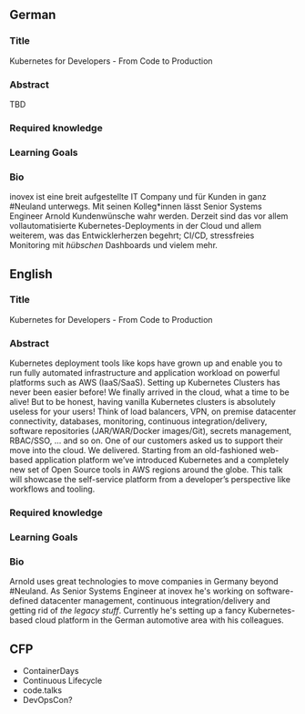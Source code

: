 ## German

### Title
Kubernetes for Developers - From Code to Production

### Abstract
TBD

### Required knowledge

### Learning Goals

### Bio

inovex ist eine breit aufgestellte IT Company und für Kunden in ganz #Neuland unterwegs. Mit seinen Kolleg\*innen lässt Senior Systems Engineer Arnold Kundenwünsche wahr werden. Derzeit sind das vor allem vollautomatisierte Kubernetes-Deployments in der Cloud und allem weiterem, was das Entwicklerherzen begehrt; CI/CD, stressfreies Monitoring mit *hübschen* Dashboards und vielem mehr.


## English

### Title
Kubernetes for Developers - From Code to Production

### Abstract
Kubernetes deployment tools like kops have grown up and enable you to run fully automated infrastructure and application workload on powerful platforms such as AWS (IaaS/SaaS). Setting up Kubernetes Clusters has never been easier before! We finally arrived in the cloud, what a time to be alive!
But to be honest, having vanilla Kubernetes clusters is absolutely useless for your users! Think of load balancers, VPN, on premise datacenter connectivity, databases, monitoring, continuous integration/delivery, software repositories (JAR/WAR/Docker images/Git), secrets management, RBAC/SSO, … and so on.
One of our customers asked us to support their move into the cloud. We delivered. Starting from an old-fashioned web-based application platform we’ve introduced Kubernetes and a completely new set of Open Source tools in AWS regions around the globe.
This talk will showcase the self-service platform from a developer’s perspective like workflows and tooling.

### Required knowledge

### Learning Goals

### Bio
Arnold uses great technologies to move companies in Germany beyond #Neuland. As Senior Systems Engineer at inovex he's working on software-defined datacenter management, continuous integration/delivery and getting rid of *the legacy stuff*. Currently he's setting up a fancy Kubernetes-based cloud platform in the German automotive area with his colleagues.

## CFP

* ContainerDays
* Continuous Lifecycle
* code.talks
* DevOpsCon?
